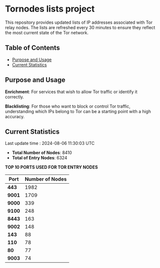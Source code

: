 # Tornodes lists project

This repository provides updated lists of IP addresses associated with Tor relay nodes. The lists are refreshed every 30 minutes to ensure they reflect the most current state of the Tor network.

## Table of Contents

- [Purpose and Usage](#purpose-and-usage)
- [Current Statistics](#current-statistics)


## Purpose and Usage

**Enrichment**: For services that wish to allow Tor traffic or identify it correctly.

**Blacklisting**: For those who want to block or control Tor traffic, understanding which IPs belong to Tor can be a starting point with a high accuracy.

## Current Statistics

Last update time : 2024-08-06 11:30:03 UTC

- **Total Number of Nodes**: 8410
- **Total of Entry Nodes**: 6324

**TOP 10 PORTS USED FOR TOR ENTRY NODES**

| **Port** | **Number of Nodes** |
|------|-----------------|
| **443**   | 1982  |
| **9001**   | 1709  |
| **9000**   | 339  |
| **9100**   | 248  |
| **8443**   | 163  |
| **9002**   | 148  |
| **143**   | 88  |
| **110**   | 78  |
| **80**   | 77  |
| **9003**   | 74  |

